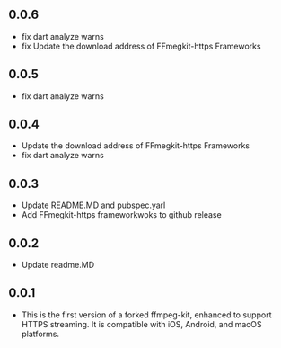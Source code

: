 ## 0.0.6
- fix dart analyze warns
- fix Update the download address of FFmegkit-https Frameworks

## 0.0.5
- fix dart analyze warns

## 0.0.4
- Update the download address of FFmegkit-https Frameworks
- fix dart analyze warns

## 0.0.3
- Update README.MD and pubspec.yarl 
- Add FFmegkit-https frameworkwoks to github release

## 0.0.2
- Update readme.MD

## 0.0.1
- This is the first version of a forked ffmpeg-kit, enhanced to support HTTPS streaming. It is compatible with iOS, Android, and macOS platforms.